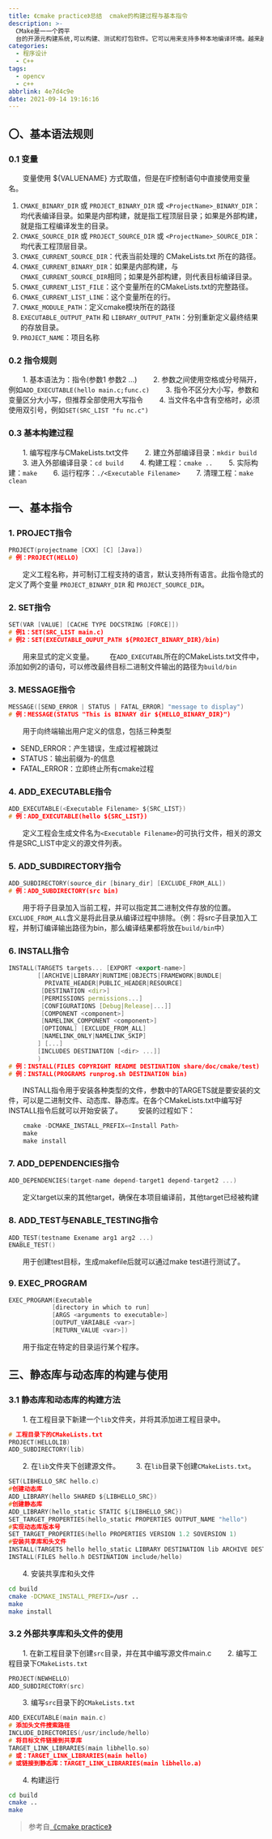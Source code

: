 ```yaml
---
title: 《cmake practice》总结  cmake的构建过程与基本指令
description: >-
  CMake是一一个跨平
  台的开源元构建系统,可以构建、测试和打包软件。它可以用来支持多种本地编译环境。越来越多的项目正在使用cmake作为其构建工具，这也使得cmake正在成为一个主流的构建体系。
categories:
  - 程序设计
  - C++
tags:
  - opencv
  - c++
abbrlink: 4e7d4c9e
date: 2021-09-14 19:16:16
---
```


## 〇、基本语法规则
### 0.1 变量
&emsp;&emsp;变量使用 ${VALUENAME} 方式取值，但是在IF控制语句中直接使用变量名。
1. `CMAKE_BINARY_DIR` 或 `PROJECT_BINARY_DIR` 或 `<ProjectName>_BINARY_DIR`：均代表编译目录。如果是内部构建，就是指工程顶层目录；如果是外部构建，就是指工程编译发生的目录。
2. `CMAKE_SOURCE_DIR` 或 `PROJECT_SOURCE_DIR` 或 `<ProjectName>_SOURCE_DIR`：均代表工程顶层目录。
3. `CMAKE_CURRENT_SOURCE_DIR`：代表当前处理的 CMakeLists.txt 所在的路径。
4. `CMAKE_CURRENT_BINARY_DIR`：如果是内部构建，与`CMAKE_CURRENT_SOURCE_DIR`相同；如果是外部构建，则代表目标编译目录。
5. `CMAKE_CURRENT_LIST_FILE`：这个变量所在的CMakeLists.txt的完整路径。
6. `CMAKE_CURRENT_LIST_LINE`：这个变量所在的行。
7. `CMAKE_MODULE_PATH`：定义cmake模块所在的路径
8. `EXECUTABLE_OUTPUT_PATH` 和 `LIBRARY_OUTPUT_PATH`：分别重新定义最终结果的存放目录。
9. `PROJECT_NAME`：项目名称
### 0.2 指令规则
&emsp;&emsp;1. 基本语法为：指令(参数1 参数2 ...)
&emsp;&emsp;2. 参数之间使用空格或分号隔开，例如`ADD_EXECUTABLE(hello main.c;func.c)`
&emsp;&emsp;3. 指令不区分大小写，参数和变量区分大小写，但推荐全部使用大写指令
&emsp;&emsp;4. 当文件名中含有空格时，必须使用双引号，例如`SET(SRC_LIST "fu nc.c")`

### 0.3 基本构建过程
&emsp;&emsp;1. 编写程序与CMakeLists.txt文件
&emsp;&emsp;2. 建立外部编译目录：`mkdir build`
&emsp;&emsp;3. 进入外部编译目录：`cd build`
&emsp;&emsp;4. 构建工程：`cmake ..` 
&emsp;&emsp;5. 实际构建：`make`
&emsp;&emsp;6. 运行程序：`./<Executable Filename>`
&emsp;&emsp;7. 清理工程：`make clean`
## 一、基本指令
### 1. PROJECT指令
```c
PROJECT(projectname [CXX] [C] [Java])
# 例：PROJECT(HELLO)
```
&emsp;&emsp;定义工程名称，并可制订工程支持的语言，默认支持所有语言。此指令隐式的定义了两个变量 `PROJECT_BINARY_DIR` 和 `PROJECT_SOURCE_DIR`。

### 2. SET指令
```c
SET(VAR [VALUE] [CACHE TYPE DOCSTRING [FORCE]])
# 例1：SET(SRC_LIST main.c)
# 例2：SET(EXECUTABLE_OUPUT_PATH ${PROJECT_BINARY_DIR}/bin)
```
&emsp;&emsp;用来显式的定义变量。
&emsp;&emsp;在`ADD_EXECUTABL`所在的CMakeLists.txt文件中，添加如例2的语句，可以修改最终目标二进制文件输出的路径为`build/bin`

### 3. MESSAGE指令
```c
MESSAGE([SEND_ERROR | STATUS | FATAL_ERROR] "message to display")
# 例：MESSAGE(STATUS "This is BINARY dir ${HELLO_BINARY_DIR}")
```
&emsp;&emsp;用于向终端输出用户定义的信息，包括三种类型
* SEND_ERROR：产生错误，生成过程被跳过
* STATUS：输出前缀为-的信息
* FATAL_ERROR：立即终止所有cmake过程

### 4. ADD_EXECUTABLE指令
```c
ADD_EXECUTABLE(<Executable Filename> ${SRC_LIST})
# 例：ADD_EXECUTABLE(hello ${SRC_LIST})
```
&emsp;&emsp;定义工程会生成文件名为`<Executable Filename>`的可执行文件，相关的源文件是SRC_LIST中定义的源文件列表。

### 5. ADD_SUBDIRECTORY指令
```c
ADD_SUBDIRECTORY(source_dir [binary_dir] [EXCLUDE_FROM_ALL])
# 例：ADD_SUBDIRECTORY(src bin)
```
&emsp;&emsp;用于将子目录加入当前工程，并可以指定其二进制文件存放的位置。`EXCLUDE_FROM_ALL`含义是将此目录从编译过程中排除。（例：将src子目录加入工程，并制订编译输出路径为bin，那么编译结果都将放在`build/bin`中）

### 6. INSTALL指令
```cpp
INSTALL(TARGETS targets... [EXPORT <export-name>]
        [[ARCHIVE|LIBRARY|RUNTIME|OBJECTS|FRAMEWORK|BUNDLE|
          PRIVATE_HEADER|PUBLIC_HEADER|RESOURCE]
         [DESTINATION <dir>]
         [PERMISSIONS permissions...]
         [CONFIGURATIONS [Debug|Release|...]]
         [COMPONENT <component>]
         [NAMELINK_COMPONENT <component>]
         [OPTIONAL] [EXCLUDE_FROM_ALL]
         [NAMELINK_ONLY|NAMELINK_SKIP]
        ] [...]
        [INCLUDES DESTINATION [<dir> ...]]
        )
# 例：INSTALL(FILES COPYRIGHT README DESTINATION share/doc/cmake/test)
# 例：INSTALL(PROGRAMS runprog.sh DESTINATION bin)
```
&emsp;&emsp;INSTALL指令用于安装各种类型的文件，参数中的TARGETS就是要安装的文件，可以是二进制文件、动态库、静态库。在各个CMakeLists.txt中编写好INSTALL指令后就可以开始安装了。
&emsp;&emsp;安装的过程如下：
```c
	cmake -DCMAKE_INSTALL_PREFIX=<Install Path>
	make
	make install
```

### 7. ADD_DEPENDENCIES指令
```c
ADD_DEPENDENCIES(target-name depend-target1 depend-target2 ...)
```
&emsp;&emsp;定义target以来的其他target，确保在本项目编译前，其他target已经被构建
### 8. ADD_TEST与ENABLE_TESTING指令
```c
ADD_TEST(testname Exename arg1 arg2 ...)
ENABLE_TEST()
```
&emsp;&emsp;用于创建test目标，生成makefile后就可以通过make test进行测试了。
### 9. EXEC_PROGRAM
```cpp
EXEC_PROGRAM(Executable
			[directory in which to run]
			[ARGS <arguments to executable>]
			[OUTPUT_VARIABLE <var>]
			[RETURN_VALUE <var>])
```
&emsp;&emsp;用于指定在特定的目录运行某个程序。

## 三、静态库与动态库的构建与使用
### 3.1 静态库和动态库的构建方法
&emsp;&emsp;1. 在工程目录下新建一个`lib`文件夹，并将其添加进工程目录中。
```c
# 工程目录下的CMakeLists.txt
PROJECT(HELLOLIB)
ADD_SUBDIRECTORY(lib)
```
&emsp;&emsp;2. 在`lib`文件夹下创建源文件。
&emsp;&emsp;3. 在`lib`目录下创建`CMakeLists.txt`。
```c
SET(LIBHELLO_SRC hello.c)
#创建动态库
ADD_LIBRARY(hello SHARED ${LIBHELLO_SRC})
#创建静态库
ADD_LIBRARY(hello_static STATIC ${LIBHELLO_SRC})
SET_TARGET_PROPERTIES(hello_static PROPERTIES OUTPUT_NAME "hello")
#实现动态库版本号
SET_TARGET_PROPERTIES(hello PROPERTIES VERSION 1.2 SOVERSION 1)
#安装共享库和头文件
INSTALL(TARGETS hello hello_static LIBRARY DESTINATION lib ARCHIVE DESTINATION lib)
INSTALL(FILES hello.h DESTINATION include/hello)
```
&emsp;&emsp;4. 安装共享库和头文件
```bash
cd build
cmake -DCMAKE_INSTALL_PREFIX=/usr ..
make
make install
```

### 3.2 外部共享库和头文件的使用
&emsp;&emsp;1. 在新工程目录下创建`src`目录，并在其中编写源文件main.c
&emsp;&emsp;2. 编写工程目录下`CMakeLists.txt`
```c
PROJECT(NEWHELLO)
ADD_SUBDIRECTORY(src)
```
&emsp;&emsp;3. 编写`src`目录下的`CMakeLists.txt`
```c
ADD_EXECUTABLE(main main.c)
# 添加头文件搜索路径
INCLUDE_DIRECTORIES(/usr/include/hello)
# 将目标文件链接到共享库
TARGET_LINK_LIBRARIES(main libhello.so)
# 或：TARGET_LINK_LIBRARIES(main hello)
# 或链接到静态库：TARGET_LINK_LIBRARIES(main libhello.a)
```
&emsp;&emsp;4. 构建运行
```bash
cd build
cmake ..
make
```

> 参考自[《cmake practice》](https://huffie.lanzoui.com/i2kKdu0fu9e)